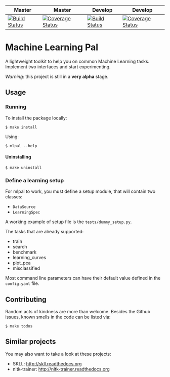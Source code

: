 Master | Master | Develop | Develop
-------|--------|---------|--------
[![Build Status](https://travis-ci.org/gendoc/mlpal.png?branch=master)](https://travis-ci.org/gendoc/mlpal) | [![Coverage Status](https://coveralls.io/repos/josericardo/mlpal/badge.png?branch=master)](https://coveralls.io/r/josericardo/mlpal?branch=master) | [![Build Status](https://travis-ci.org/gendoc/mlpal.png?branch=master)](https://travis-ci.org/gendoc/mlpal) | [![Coverage Status](https://coveralls.io/repos/josericardo/mlpal/badge.png?branch=develop)](https://coveralls.io/r/josericardo/mlpal?branch=develop)


# Machine Learning Pal

A lightweight toolkit to help you on common Machine Learning tasks.
Implement two interfaces and start experimenting.

*Warning*: this project is still in a __very alpha__ stage.

## Usage

### Running

To install the package locally:

`$ make install`

Using:

`$ mlpal --help`

#### Uninstalling

`$ make uninstall`

### Define a learning setup

For mlpal to work, you must define a setup module, that will contain two classes:

- `DataSource`
- `LearningSpec`

A working example of setup file is the `tests/dummy_setup.py`.

The tasks that are already supported:

* train
* search
* benchmark
* learning_curves
* plot_pca
* misclassified

Most command line parameters can have their default value defined in the
`config.yaml` file.

## Contributing

Random acts of kindness are more than welcome. Besides the Github issues,
known smells in the code can be listed via:

`$ make todos`

## Similar projects

You may also want to take a look at these projects:

* SKLL: http://skll.readthedocs.org
* nltk-trainer: http://nltk-trainer.readthedocs.org
